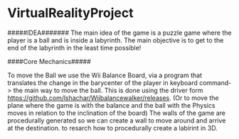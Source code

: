 # VirtualRealityProject

#####IDEA#######
The main idea of the game is a puzzle game where the player is a ball and is inside a labyrinth. The main objective is to get to the end of the labyrinth in the least time possible!

####Core Mechanics#####

To move the Ball we use the Wii Balance Board, via a program that translates the change in the barycenter of the player in keyboard command-> the main way to move the ball. This is done using the driver form https://github.com/lshachar/Wiibalancewalker/releases. 
(Or to move the plane where the game is with the balance and the ball with the Physics moves in relation to the inclination of the board)
The walls of the game are procedurally generated so we can create a wall to move around and arrive at the destination.
to resarch how to procedurally create a labirint in 3D.

